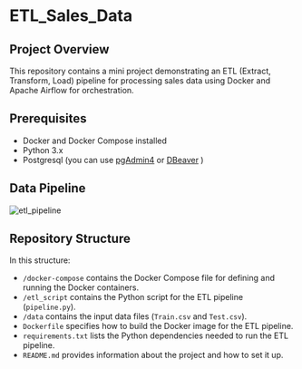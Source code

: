# ETL_Sales_Data
## Project Overview
This repository contains a mini project demonstrating an ETL (Extract, Transform, Load) pipeline for processing sales data using Docker and Apache Airflow for orchestration.
## Prerequisites
- Docker and Docker Compose installed
- Python 3.x
- Postgresql (you can use [pgAdmin4](https://www.pgadmin.org/) or [DBeaver](https://dbeaver.io/) )
## Data Pipeline
![etl_pipeline](https://github.com/SoukainaBoufousse/ETL_Sales_Data/assets/104233981/066f6066-bc31-4977-9402-03988c4324e4)

## Repository Structure

In this structure:
- `/docker-compose` contains the Docker Compose file for defining and running the Docker containers.
- `/etl_script` contains the Python script for the ETL pipeline (`pipeline.py`).
- `/data` contains the input data files (`Train.csv` and `Test.csv`).
- `Dockerfile` specifies how to build the Docker image for the ETL pipeline.
- `requirements.txt` lists the Python dependencies needed to run the ETL pipeline.
- `README.md` provides information about the project and how to set it up.


